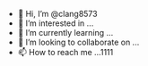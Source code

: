 - 👋 Hi, I’m @clang8573
- 👀 I’m interested in ...
- 🌱 I’m currently learning ...
- 💞️ I’m looking to collaborate on ...
- 📫 How to reach me ...1111

<!---
clang8573/clang8573 is a ✨ special ✨ repository because its `README.md` (this file) appears on your GitHub profile.
You can click the Preview link to take a look at your changes.
--->
